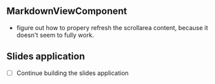 ## MarkdownViewComponent

- figure out how to propery refresh the scrollarea content, because it doesn't seem to fully work.

## Slides application
- [ ] Continue building the slides application